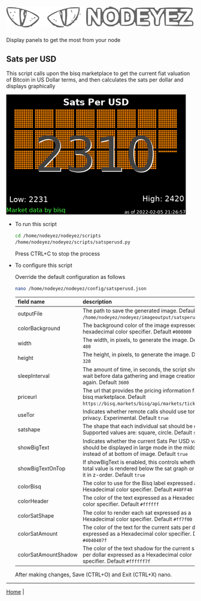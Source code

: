 # ![Nodeyez](https://raw.githubusercontent.com/vicariousdrama/nodeyez/main/images/nodeyez.svg)
Display panels to get the most from your node

## Sats per USD

This script calls upon the bisq marketplace to get the current fiat valuation of
Bitcoin in US Dollar terms, and then calculates the sats per dollar and displays
graphically

![sample sats per usd display](../images/satsperusd.png)

* To run this script

   ```sh
   cd /home/nodeyez/nodeyez/scripts
   /home/nodeyez/nodeyez/scripts/satsperusd.py
   ```

   Press CTRL+C to stop the process

* To configure this script

   Override the default configuration as follows

   ```sh
   nano /home/nodeyez/nodeyez/config/satsperusd.json
   ```

   | field name | description |
   | --- | --- |
   | outputFile | The path to save the generated image. Default `/home/nodeyez/nodeyez/imageoutput/satsperusd.png` |
   | colorBackground | The background color of the image expressed as a hexadecimal color specifier. Default `#000000` |
   | width | The width, in pixels, to generate the image. Default `480` |
   | height | The height, in pixels, to generate the image. Default `320` |
   | sleepInterval | The amount of time, in seconds, the script should wait before data gathering and image creation again. Default `3600` |
   | priceurl | The url that provides the pricing information from bisq marketplace. Default `https://bisq.markets/bisq/api/markets/ticker` |
   | useTor | Indicates whether remote calls should use torify for privacy. Experimental. Default `true` |
   | satshape | The shape that each individual sat should be drawn. Supported values are: square, circle. Default `square` |
   | showBigText | Indicates whether the current Sats Per USD value should be displayed in large mode in the middle instead of at bottom of image. Default `true` |
   | showBigTextOnTop | If showBigText is enabled, this controls whether the total value is rendered below the sat graph or above it in z-order. Default `true` |
   | colorBisq | The color to use for the Bisq label expressed as a Hexadecimal color specifier. Default `#40FF40` |
   | colorHeader | The color of the text expressed as a Hexadecial color specifier. Default `#ffffff` |
   | colorSatShape | The color to render each sat expressed as a Hexadecimal color specifier. Default `#ff7f00` |
   | colorSatAmount | The color of the text for the current sats per dollar expressed as a Hexadecimal color specifier. Default `#4040407f` |
   | colorSatAmountShadow | The color of the text shadow for the current sats per dollar expressed as a Hexadecimal color specifier. Default `#ffffff7f` |

   After making changes, Save (CTRL+O) and Exit (CTRL+X) nano.


---

[Home](../README.md) | 

